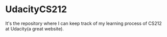 # UdacityCS212
It's the repository where I can keep track of my learning process of CS212 at Udacity(a great website).
